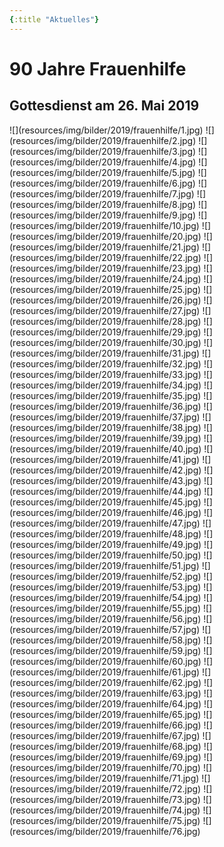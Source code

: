 ```yaml
---
{:title "Aktuelles"}
---
```


# 90 Jahre Frauenhilfe
## Gottesdienst am 26. Mai 2019


<div class="gallery gallery-4">
![](resources/img/bilder/2019/frauenhilfe/1.jpg)
![](resources/img/bilder/2019/frauenhilfe/2.jpg)
![](resources/img/bilder/2019/frauenhilfe/3.jpg)
![](resources/img/bilder/2019/frauenhilfe/4.jpg)
![](resources/img/bilder/2019/frauenhilfe/5.jpg)
![](resources/img/bilder/2019/frauenhilfe/6.jpg)
![](resources/img/bilder/2019/frauenhilfe/7.jpg)
![](resources/img/bilder/2019/frauenhilfe/8.jpg)
![](resources/img/bilder/2019/frauenhilfe/9.jpg)
![](resources/img/bilder/2019/frauenhilfe/10.jpg)
![](resources/img/bilder/2019/frauenhilfe/20.jpg)
![](resources/img/bilder/2019/frauenhilfe/21.jpg)
![](resources/img/bilder/2019/frauenhilfe/22.jpg)
![](resources/img/bilder/2019/frauenhilfe/23.jpg)
![](resources/img/bilder/2019/frauenhilfe/24.jpg)
![](resources/img/bilder/2019/frauenhilfe/25.jpg)
![](resources/img/bilder/2019/frauenhilfe/26.jpg)
![](resources/img/bilder/2019/frauenhilfe/27.jpg)
![](resources/img/bilder/2019/frauenhilfe/28.jpg)
![](resources/img/bilder/2019/frauenhilfe/29.jpg)
![](resources/img/bilder/2019/frauenhilfe/30.jpg)
![](resources/img/bilder/2019/frauenhilfe/31.jpg)
![](resources/img/bilder/2019/frauenhilfe/32.jpg)
![](resources/img/bilder/2019/frauenhilfe/33.jpg)
![](resources/img/bilder/2019/frauenhilfe/34.jpg)
![](resources/img/bilder/2019/frauenhilfe/35.jpg)
![](resources/img/bilder/2019/frauenhilfe/36.jpg)
![](resources/img/bilder/2019/frauenhilfe/37.jpg)
![](resources/img/bilder/2019/frauenhilfe/38.jpg)
![](resources/img/bilder/2019/frauenhilfe/39.jpg)
![](resources/img/bilder/2019/frauenhilfe/40.jpg)
![](resources/img/bilder/2019/frauenhilfe/41.jpg)
![](resources/img/bilder/2019/frauenhilfe/42.jpg)
![](resources/img/bilder/2019/frauenhilfe/43.jpg)
![](resources/img/bilder/2019/frauenhilfe/44.jpg)
![](resources/img/bilder/2019/frauenhilfe/45.jpg)
![](resources/img/bilder/2019/frauenhilfe/46.jpg)
![](resources/img/bilder/2019/frauenhilfe/47.jpg)
![](resources/img/bilder/2019/frauenhilfe/48.jpg)
![](resources/img/bilder/2019/frauenhilfe/49.jpg)
![](resources/img/bilder/2019/frauenhilfe/50.jpg)
![](resources/img/bilder/2019/frauenhilfe/51.jpg)
![](resources/img/bilder/2019/frauenhilfe/52.jpg)
![](resources/img/bilder/2019/frauenhilfe/53.jpg)
![](resources/img/bilder/2019/frauenhilfe/54.jpg)
![](resources/img/bilder/2019/frauenhilfe/55.jpg)
![](resources/img/bilder/2019/frauenhilfe/56.jpg)
![](resources/img/bilder/2019/frauenhilfe/57.jpg)
![](resources/img/bilder/2019/frauenhilfe/58.jpg)
![](resources/img/bilder/2019/frauenhilfe/59.jpg)
![](resources/img/bilder/2019/frauenhilfe/60.jpg)
![](resources/img/bilder/2019/frauenhilfe/61.jpg)
![](resources/img/bilder/2019/frauenhilfe/62.jpg)
![](resources/img/bilder/2019/frauenhilfe/63.jpg)
![](resources/img/bilder/2019/frauenhilfe/64.jpg)
![](resources/img/bilder/2019/frauenhilfe/65.jpg)
![](resources/img/bilder/2019/frauenhilfe/66.jpg)
![](resources/img/bilder/2019/frauenhilfe/67.jpg)
![](resources/img/bilder/2019/frauenhilfe/68.jpg)
![](resources/img/bilder/2019/frauenhilfe/69.jpg)
![](resources/img/bilder/2019/frauenhilfe/70.jpg)
![](resources/img/bilder/2019/frauenhilfe/71.jpg)
![](resources/img/bilder/2019/frauenhilfe/72.jpg)
![](resources/img/bilder/2019/frauenhilfe/73.jpg)
![](resources/img/bilder/2019/frauenhilfe/74.jpg)
![](resources/img/bilder/2019/frauenhilfe/75.jpg)
![](resources/img/bilder/2019/frauenhilfe/76.jpg)
</div>
